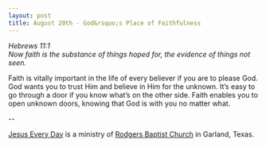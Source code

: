 ```yaml
---
layout: post
title: August 20th - God&rsquo;s Place of Faithfulness
---
```


_Hebrews 11:1  
Now faith is the substance of things hoped for, the evidence of
things not seen._

Faith is vitally important in the life of every believer if you are
to please God. God wants you to trust Him and believe in Him for the
unknown. It&rsquo;s easy to go through a door if you know
what&rsquo;s on the other side. Faith enables you to open unknown
doors, knowing that God is with you no matter what.

 --

<a href=http://jesuseveryday.net>Jesus Every Day</a> is a ministry of <a href=http://rodgersbaptist.net>Rodgers Baptist Church</a> in Garland, Texas.
